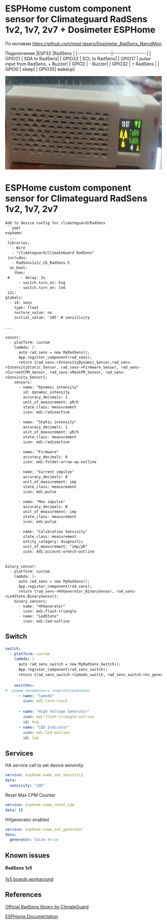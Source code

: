 ESPHome custom component sensor for Climateguard RadSens 1v2, 1v7, 2v7 + Dosimeter  ESPHome
==========
По мотивам 
https://github.com/med-lasers/Dosimeter_RadSens_NarodMon

Подключение
|ESP32            |RadSens          |
|-----------------|-----------------|
| GPIO21 | SDA to RadSens| 
| GPIO22 | SCL to RadSens|
| GPIO17 | pulse input from RadSens, + Buzzer| 
| GPIO2 | - Buzzer| 
| GPIO32 | + RadSens |
| GPIO0 | sleep|
| GPIO35|  wakeup|

<img src="https://github.com/ananyevgv/esphome-components/blob/main/components/RadSens/dosimeter.jpg" height="300" alt="Дозимер">

# ESPHome custom component sensor for Climateguard RadSens 1v2, 1v7, 2v7

```
Add to device config for climateguard/RadSens
```yaml
esphome:
  ...
 libraries:
   - Wire
   - "climateguard/ClimateGuard RadSens"
 includes:
   - RadSens1v2/_CG_RadSens.h
  on_boot:
    then:
 #     - delay: 2s
      - switch.turn_on: hvg
      - switch.turn_on: led
 i2c:
globals:
  - id: sens
    type: float
    restore_value: no
    initial_value: '105' # sensitivity

...

sensor:
  - platform: custom
    lambda: |-
      auto rad_sens = new MyRadSens();
      App.register_component(rad_sens);
      return {rad_sens->IntensityDynamic_Sensor,rad_sens->IntensityStatic_Sensor, rad_sens->Firmware_Sensor, rad_sens->CurrentCPM_Sensor, rad_sens->MaxCPM_Sensor, rad_sens->Sensivity_Sensor};
    sensors:
      - name: "Dynamic intensity"
        id: dynamic_intensity
        accuracy_decimals: 1
        unit_of_measurement: μR/h
        state_class: measurement
        icon: mdi:radioactive

      - name: "Static intensity"
        accuracy_decimals: 1
        unit_of_measurement: μR/h
        state_class: measurement
        icon: mdi:radioactive

      - name: "Firmware"
        accuracy_decimals: 0
        icon: mdi:folder-arrow-up-outline
        
      - name: "Current impulse"
        accuracy_decimals: 0
        unit_of_measurement: imp
        state_class: measurement
        icon: mdi:pulse

      - name: "Max impulse"
        accuracy_decimals: 0
        unit_of_measurement: imp
        state_class: measurement
        icon: mdi:pulse

      - name: "Calibration Sensivity"
        state_class: measurement
        entity_category: diagnostic
        unit_of_measurement: "imp/μR"
        icon: mdi:account-wrench-outline
        

binary_sensor:
  - platform: custom
    lambda: |-
      auto rad_sens = new MyRadSens();
      App.register_component(rad_sens);
      return {rad_sens->HVGenerator_BinarySensor, rad_sens->LedState_BinarySensor};
    binary_sensors:
      - name: "HVGenerator"
        icon: mdi:flash-triangle
      - name: "LedState"
        icon: mdi:led-outline
```

## Switch

```yaml
switch:
  - platform: custom
    lambda: |-
      auto rad_sens_switch = new MyRadSens_Switch();
      App.register_component(rad_sens_switch);
      return {rad_sens_switch->lpmode_switch, rad_sens_switch->hv_generator_switch, rad_sens_switch->led_indicator_switch};

    switches:
#  режим пониженного энергопотребления
      - name: "lpmode"
        icon: mdi:lock-clock  

      - name: "High Voltage Generator"
        icon: mdi:flash-triangle-outline
        id: hvg
      - name: "LED Indicator"
        icon: mdi:led-outline
        id: led
```


## Services

HA service call to set device sensivity:
```yaml
service: esphome.name_set_sensivity 
data:
  sensivity: "105"
```

Reset Max CPM Counter 

```yaml
service: esphome.name_reset_cpm
data: {}
```

HVgenerator enabled

```yaml
service: esphome.name_set_generator
data:
  generator: false #true

```

## Known issues

#### RadSens 1v5
[1v5 boards workaround](https://github.com/maaad/RadSens1v2/issues/3#issuecomment-1289578773)



## References

[Official RadSens library by ClimateGuard](https://github.com/climateguard/RadSens)

[ESPHome Documentation](https://esphome.io/index.html)
